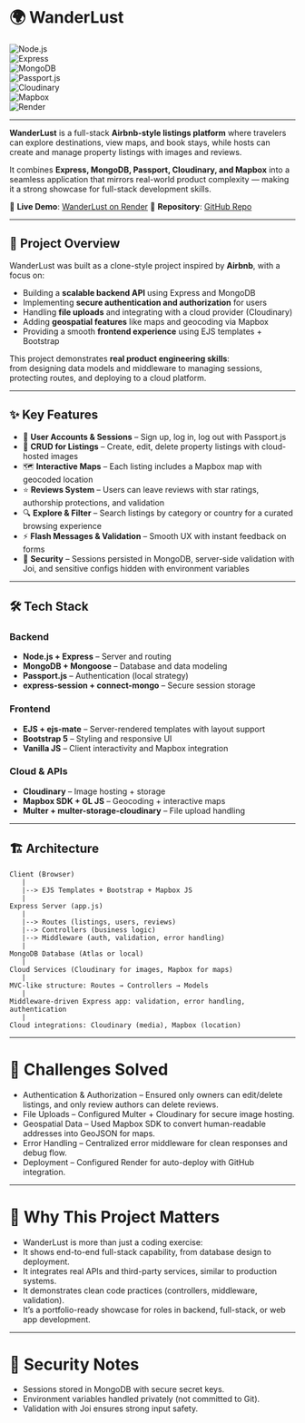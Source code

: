 # 🌍 WanderLust  

![Node.js](https://img.shields.io/badge/Node.js-18+-green?logo=node.js&logoColor=white)  
![Express](https://img.shields.io/badge/Express-5-black?logo=express&logoColor=white)  
![MongoDB](https://img.shields.io/badge/MongoDB-Atlas-brightgreen?logo=mongodb&logoColor=white)  
![Passport.js](https://img.shields.io/badge/Auth-Passport.js-blue?logo=passport&logoColor=white)  
![Cloudinary](https://img.shields.io/badge/Cloud-Cloudinary-lightblue?logo=cloudinary&logoColor=white)  
![Mapbox](https://img.shields.io/badge/Maps-Mapbox-black?logo=mapbox&logoColor=white)  
![Render](https://img.shields.io/badge/Deployed%20On-Render-purple?logo=render&logoColor=white)  

---

**WanderLust** is a full-stack **Airbnb-style listings platform** where travelers can explore destinations, view maps, and book stays, while hosts can create and manage property listings with images and reviews.  

It combines **Express, MongoDB, Passport, Cloudinary, and Mapbox** into a seamless application that mirrors real-world product complexity — making it a strong showcase for full-stack development skills.

🚀 **Live Demo**: [WanderLust on Render](https://wanderlust-oxsv.onrender.com/listings)
📂 **Repository**: [GitHub Repo](https://github.com/ashishjha013/wanderlust)  

---

## 📖 Project Overview  

WanderLust was built as a clone-style project inspired by **Airbnb**, with a focus on:  

- Building a **scalable backend API** using Express and MongoDB  
- Implementing **secure authentication and authorization** for users  
- Handling **file uploads** and integrating with a cloud provider (Cloudinary)  
- Adding **geospatial features** like maps and geocoding via Mapbox  
- Providing a smooth **frontend experience** using EJS templates + Bootstrap  

This project demonstrates **real product engineering skills**:  
from designing data models and middleware to managing sessions, protecting routes, and deploying to a cloud platform.  

---

## ✨ Key Features  

- 🔑 **User Accounts & Sessions** – Sign up, log in, log out with Passport.js  
- 🏡 **CRUD for Listings** – Create, edit, delete property listings with cloud-hosted images  
- 🗺 **Interactive Maps** – Each listing includes a Mapbox map with geocoded location  
- ⭐ **Reviews System** – Users can leave reviews with star ratings, authorship protections, and validation  
- 🔍 **Explore & Filter** – Search listings by category or country for a curated browsing experience  
- ⚡ **Flash Messages & Validation** – Smooth UX with instant feedback on forms  
- 🔐 **Security** – Sessions persisted in MongoDB, server-side validation with Joi, and sensitive configs hidden with environment variables  

---

## 🛠 Tech Stack  

### Backend  
- **Node.js + Express** – Server and routing  
- **MongoDB + Mongoose** – Database and data modeling  
- **Passport.js** – Authentication (local strategy)  
- **express-session + connect-mongo** – Secure session storage  

### Frontend  
- **EJS + ejs-mate** – Server-rendered templates with layout support  
- **Bootstrap 5** – Styling and responsive UI  
- **Vanilla JS** – Client interactivity and Mapbox integration  

### Cloud & APIs  
- **Cloudinary** – Image hosting + storage  
- **Mapbox SDK + GL JS** – Geocoding + interactive maps  
- **Multer + multer-storage-cloudinary** – File upload handling  

---

## 🏗 Architecture  

```text
Client (Browser)
   |
   |--> EJS Templates + Bootstrap + Mapbox JS
   |
Express Server (app.js)
   |
   |--> Routes (listings, users, reviews)
   |--> Controllers (business logic)
   |--> Middleware (auth, validation, error handling)
   |
MongoDB Database (Atlas or local)
   |
Cloud Services (Cloudinary for images, Mapbox for maps)
   |
MVC-like structure: Routes → Controllers → Models
   |
Middleware-driven Express app: validation, error handling, authentication
   |
Cloud integrations: Cloudinary (media), Mapbox (location)
```
---

# 🧩 Challenges Solved
- Authentication & Authorization – Ensured only owners can edit/delete listings, and only review authors can delete reviews.
- File Uploads – Configured Multer + Cloudinary for secure image hosting.
- Geospatial Data – Used Mapbox SDK to convert human-readable addresses into GeoJSON for maps.
- Error Handling – Centralized error middleware for clean responses and debug flow.
- Deployment – Configured Render for auto-deploy with GitHub integration.

---

# 🌟 Why This Project Matters
- WanderLust is more than just a coding exercise:
- It shows end-to-end full-stack capability, from database design to deployment.
- It integrates real APIs and third-party services, similar to production systems.
- It demonstrates clean code practices (controllers, middleware, validation).
- It’s a portfolio-ready showcase for roles in backend, full-stack, or web app development.

---

# 🔐 Security Notes
- Sessions stored in MongoDB with secure secret keys.
- Environment variables handled privately (not committed to Git).
- Validation with Joi ensures strong input safety.
